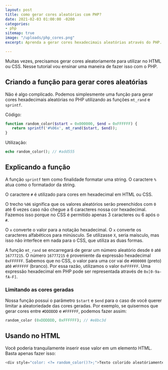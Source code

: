```yaml
---
layout: post
title: como gerar cores aleatórias com PHP?
date: 2021-02-03 01:00:00 -0200
categories:
- php
sitemap: true
image: "/uploads/php_cores.png"
excerpt: Aprenda a gerar cores hexadecimais aleatórias através do PHP.

---
```

Muitas vezes, precisamos gerar cores aleatoriamente para utilizar no HTML ou CSS. Nesse tutorial vou ensinar uma maneira de fazer isso com o PHP.

## Criando a função para gerar cores aleatórias

Não é algo complicado. Podemos simplesmente uma função para gerar cores hexadecimais aleatórias no PHP utilizando as funções `mt_rand` e `sprintf`.

Código:

```php
function random_color($start = 0x000000, $end = 0xFFFFFF) {
   return sprintf('#%06x', mt_rand($start, $end));
}
```

Utilização:

```php
echo random_color(); // #add555
```

## Explicando a função

A função `sprintf` tem como finalidade formatar uma string. O caractere `%` atua como o formatador da string.

O caractere `#` é utilizado para cores em hexadecimal em HTML ou CSS.

O trecho `%06` significa que os valores aleatórios serão preenchidos com `0` até 6 vezes caso não chegue a 6 caracteres nossa cor hexadecimal. Fazemos isso porque no CSS é permitido apenas 3 caracteres ou 6 após o `#`.

O `x` converte o valor para a notação hexadecimal. O `x` converte os caracteres alfabéticos para minúsculo. Se utilizasse `X`, seria maísculo, mas isso não interfece em nada para o CSS, que utiliza as duas formas.

A função  `mt_rand` se encarregará de gerar um  número aleatório desde `0` até `16777215`. O número `16777215` é proveniente da expressão hexadecimal `0xFFFFFF`. Sabemos que no CSS, o valor para uma cor vai de `#000000` (preto) até `#FFFFFF` (branco). Por essa razão, utilizamos o valor `0xFFFFFF`. Uma expressão hexadecimal em PHP pode ser representada através de `0x[0-9a-fA-F]`.

### Limitando as cores geradas

Nossa função possui o parâmetro `$start` e `$end` para o caso de você querer limitar a aleatoriedade das cores geradas. Por exemplo, se quisermos que gerar cores entre `#DDDDDD` e `#FFFFFF`, podemos fazer assim:

```php
random_color (0xDDDDDD, 0xFFFFFF); // #e8bc3d
```

## Usando no HTML

Você poderia tranquilamente inserir esse valor em um elemento HTML. Basta apenas fazer isso:

```php
<div style="color: <?= random_color()?>;">Texto colorido aleatóriamente</div>
```
